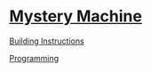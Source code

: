 # [Mystery Machine](http://nxtprograms.com/mystery)

[Building Instructions](http://nxtprograms.com/mystery/steps.html)

[Programming](http://nxtprograms.com/mystery/steps.html#Program)
